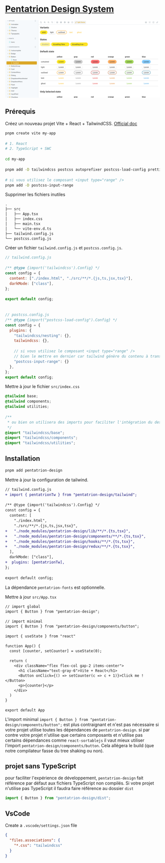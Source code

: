 # [Pentatrion Design System](https://storybook.lonlat.pentatrion.com)

<a href="https://design.pentatrion.com">
<img src="https://raw.githubusercontent.com/lhapaipai/pentatrion-design/main/screenshot.png" alt="Pentatrion design system" />
</a>

## Prérequis

Créez un nouveau projet Vite + React + TailwindCSS. [Official doc](https://tailwindcss.com/docs/guides/vite)

```bash
pnpm create vite my-app

# 1. React
# 2. TypeScript + SWC

cd my-app

pnpm add -D tailwindcss postcss autoprefixer postcss-load-config prettier-plugin-tailwindcss

# si vous utilisez le composant <input type="range" />
pnpm add -D postcss-input-range
```

Supprimer les fichiers inutiles

```
.
├── src
│   ├── App.tsx
│   ├── index.css
│   ├── main.tsx
│   └── vite-env.d.ts
├── tailwind.config.js
└── postcss.config.js
```

Créer un fichier `tailwind.config.js` et `postcss.config.js`.

```js
// tailwind.config.js

/** @type {import('tailwindcss').Config} */
const config = {
  content: ["./index.html", "./src/**/*.{js,ts,jsx,tsx}"],
  darkMode: ["class"],
};

export default config;


// postcss.config.js
/** @type {import("postcss-load-config").Config} */
const config = {
  plugins: {
    "tailwindcss/nesting": {},
    tailwindcss: {},

    // si vous utilisez le composant <input type="range" />
    // bien le mettre en dernier car tailwind génère du contenu à transformer
    "postcss-input-range": {}
  },
};
export default config;
```

Mettre à jour le fichier `src/index.css`
```css
@tailwind base;
@tailwind components;
@tailwind utilities;

/**
 * ou bien on utilisera des imports pour faciliter l'intégration du design système
 */
@import "tailwindcss/base";
@import "tailwindcss/components";
@import "tailwindcss/utilities";
```

## Installation


```bash
pnpm add pentatrion-design
```

Mettre à jour la configuration de tailwind.

```diff
// tailwind.config.js
+ import { pentatrionTw } from "pentatrion-design/tailwind";

/** @type {import('tailwindcss').Config} */
const config = {
  content: [
    "./index.html",
    "./src/**/*.{js,ts,jsx,tsx}",
+   "./node_modules/pentatrion-design/lib/**/*.{ts,tsx}",
+   "./node_modules/pentatrion-design/components/**/*.{ts,tsx}",
+   "./node_modules/pentatrion-design/hooks/**/*.{ts,tsx}",
+   "./node_modules/pentatrion-design/redux/**/*.{ts,tsx}",
  ],
  darkMode: ["class"],
+  plugins: [pentatrionTw],
};

export default config;

```

La dépendance `pentatrion-fonts` est optionnelle.

Mettre à jour `src/App.tsx`
```tsx
// import global
import { Button } from "pentatrion-design";

// import minimal
import { Button } from "pentatrion-design/components/button";

import { useState } from "react"

function App() {
  const [counter, setCounter] = useState(0);

  return (
    <div className="flex flex-col gap-2 items-center">
      <h1 className="text-gray-6">Vite + React</h1>
      <Button onClick={() => setCounter(c => c + 1)}>Click me !</Button>
      <p>{counter}</p>
    </div>
  )
}

export default App
```

L'import minimal `import { Button } from "pentatrion-design/components/button";` est plus contraignant et n'est pas nécessaire si votre projet utilise toutes les dépendances de `pentatrion-design`. si par contre votre projet n'utilise que certains composants et n'utilise pas certains dépendances comme `react-sortablejs` il vaut mieux utiliser l'import `pentatrion-design/components/button`. Cela allégera le build (que notre compilateur fasse du tree shaking ou non).

## projet sans TypeScript

pour faciliter l'expérience de développement, `pentatrion-design` fait référence par défaut aux fichiers TypeScript non compilés. Si votre projet n'utilise pas TypeScript il faudra faire référence au dossier `dist`

```js
import { Button } from "pentatrion-design/dist";
```

## VsCode


Create a `.vscode/settings.json` file

```json
{
  "files.associations": {
    "*.css": "tailwindcss"
  }
}
```
